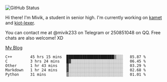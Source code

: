![GitHub Status](https://github-readme-stats.vercel.app/api?show_icons=true&username=Mivik)

Hi there! I'm Mivik, a student in senior high. I'm currently working on [kamet](https://github.com/Mivik/kamet) and [kiot-lexer](https://github.com/KiotLand/kiot-lexer).

You can contact me at @mivik233 on Telegram or 250851048 on QQ. Free chats are also welcome! XD

[My Blog](https://mivik.gitee.io)

<!--START_SECTION:waka-->
```text
C++        45 hrs 15 mins  █████████████████████▒░░░   85.87 % 
C          3 hrs 24 mins   █▓░░░░░░░░░░░░░░░░░░░░░░░   06.45 % 
Other      1 hr 43 mins    ▓░░░░░░░░░░░░░░░░░░░░░░░░   03.29 % 
Markdown   1 hr 24 mins    ▓░░░░░░░░░░░░░░░░░░░░░░░░   02.68 % 
Python     31 mins         ▒░░░░░░░░░░░░░░░░░░░░░░░░   01.01 % 
```
<!--END_SECTION:waka-->
